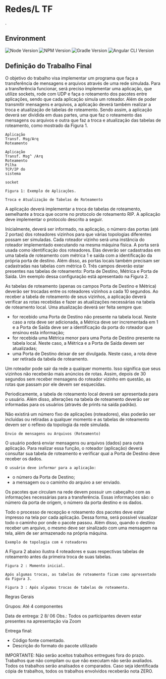 # Redes/L TF
.

## Environment
![Node Version](https://img.shields.io/badge/Node-14.16.0-blueviolet)
![NPM Version](https://img.shields.io/badge/npm-6.14.11-blueviolet)
![Gradle Version](https://img.shields.io/badge/Gradle-6.6.1-informational)
![Angular CLI Version](https://img.shields.io/badge/Angular%20CLI-12.0.2-brightgreen)

## Definição do Trabalho Final

O objetivo do trabalho visa implementar um programa que faça a transferência de
mensagens e arquivos através de uma rede simulada. Para a transferência funcionar, será
preciso implementar uma aplicação, que utilize sockets, rode com UDP e faça o roteamento dos
pacotes entre aplicações, sendo que cada aplicação simula um roteador. Além de poder
transmitir mensagens e arquivos, a aplicação deverá também realizar a troca e atualização de
tabelas de roteamento. Sendo assim, a aplicação deverá ser dividida em duas partes, uma que
faz o roteamento das mensagens ou arquivos e outra que faz a troca e atualização das tabelas
de roteamento, como mostrado da Figura 1.

```
Aplicação
Transf. Msg/Arq
Roteamento
```
```
Aplicação
Transf. Msg^ /Arq
Roteamento
Pilha
TCP/IP do
sistema
```
```
socket
```
```
Figura 1: Exemplo de Aplicações.
```
```
Troca e Atualização de Tabelas de Roteamento
```
A aplicação deverá implementar a troca de tabelas de roteamento, semelhante a troca
que ocorre no protocolo de roteamento RIP. A aplicação deve implementar o protocolo descrito
a seguir.

Inicialmente, deverá ser informado, na aplicação, o número das portas (até 2 portas) dos
roteadores vizinhos para que várias topologias diferentes possam ser simuladas. Cada roteador
vizinho será uma instância do roteador implementado executando na mesma máquina física. A
porta será usada como identificação dos roteadores. Elas deverão ser cadastradas em uma
tabela de roteamento com métrica 1 e saída com a identificação da própria porta de destino.
Além disso, as portas locais também precisam ser cadastradas nas tabelas com métrica 0. Três
campos deverão estar presentes nas tabelas de roteamento: Porta de Destino, Métrica e Porta
de Saída. Um exemplo dessa configuração está apresentado na Figura 2.

As tabelas de roteamento (apenas os campos Porta de Destino e Métrica) deverão ser
trocadas entre os roteadores vizinhos a cada 10 segundos. Ao receber a tabela de roteamento
de seus vizinhos, a aplicação deverá verificar as rotas recebidas e fazer as atualizações
necessárias na tabela de roteamento local. Uma atualização deverá ser feita sempre que:


- for recebido uma Porta de Destino não presente na tabela local. Neste caso a rota
    deve ser adicionada, a Métrica deve ser incrementada em 1 e a Porta de Saída deve
    ser a identificação da porta do roteador que ensinou esta informação;
- for recebida uma Métrica menor para uma Porta de Destino presente na tabela local.
    Neste caso, a Métrica e a Porta de Saída devem ser atualizadas;
- uma Porta de Destino deixar de ser divulgada. Neste caso, a rota deve ser retirada
    da tabela de roteamento.

Um roteador pode sair da rede a qualquer momento. Isso significa que seus vizinhos não
receberão mais anúncios de rotas. Assim, depois de 30 segundos sem receber mensagens do
roteador vizinho em questão, as rotas que passam por ele devem ser esquecidas.

Periodicamente, a tabela de roteamento local deverá ser apresentada para o usuário.
Além disso, alterações na tabela de roteamento deverão ser informadas para os usuários
(através de prints na saída padrão).

Não existirá um número fixo de aplicações (roteadores), elas poderão ser incluídas ou
retiradas a qualquer momento e as tabelas de roteamento devem ser o reflexo da topologia da
rede simulada.

```
Envio de mensagens ou Arquivos (Roteamento)
```
O usuário poderá enviar mensagens ou arquivos (dados) para outra aplicação. Para
realizar essa função, o roteador (aplicação) deverá consultar sua tabela de roteamento e verificar
qual a Porta de Destino deve receber os dados.

```
O usuário deve informar para a aplicação:
```
- o número da Porta de Destino;
- a mensagem ou o caminho do arquivo a ser enviado.

Os pacotes que circulam na rede devem possuir um cabeçalho com as informações
necessárias para a transferência. Essas informações são: o número da porta de origem, o
número da porta destino e os dados.

Todo o processo de recepção e roteamento dos pacotes deve estar impresso na tela
por cada aplicação. Dessa forma, será possível visualizar todo o caminho por onde o pacote
passou. Além disso, quando o destino receber um arquivo, o mesmo deve ser sinalizado com
uma mensagem na tela, além de ser armazenado na própria máquina.


```
Exemplo de topologia com 4 roteadores
```
A Figura 2 abaixo ilustra 4 roteadores e suas respectivas tabelas de roteamento antes da
primeira troca de suas tabelas.

```
Figura 2 : Momento inicial.
```
```
Após algumas trocas, as tabelas de roteamento ficam como apresentado da Figura 3.
```
```
Figura 3 : Após algumas trocas de tabelas de roteamento.
```

Regras Gerais

Grupos: Até 4 componentes

Data de entrega: 2 8/ 06
Obs.: Todos os participantes devem estar presentes na apresentação via Zoom

Entrega final:

- Código fonte comentado.
- Descrição do formato do pacote utilizado

IMPORTANTE: Não serão aceitos trabalhos entregues fora do prazo. Trabalhos que não
compilam ou que não executam não serão avaliados. Todos os trabalhos serão analisados e
comparados. Caso seja identificada cópia de trabalhos, todos os trabalhos envolvidos receberão
nota ZERO.


